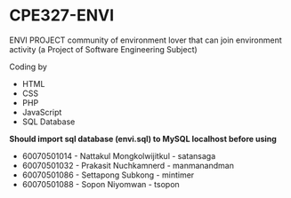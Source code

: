 # CPE327-ENVI
ENVI PROJECT
community of environment lover that can join environment activity
(a Project of Software Engineering Subject)

Coding by
- HTML
- CSS
- PHP
- JavaScript
- SQL Database

**Should import sql database (envi.sql) to MySQL localhost before using**

- 60070501014 - Nattakul Mongkolwijitkul - satansaga
- 60070501032 - Prakasit Nuchkamnerd - manmanandman
- 60070501086 - Settapong Subkong - mintimer
- 60070501088 - Sopon Niyomwan - tsopon
